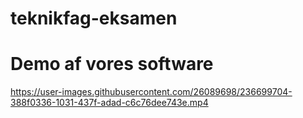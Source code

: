 # teknikfag-eksamen



# Demo af vores software
https://user-images.githubusercontent.com/26089698/236699704-388f0336-1031-437f-adad-c6c76dee743e.mp4

